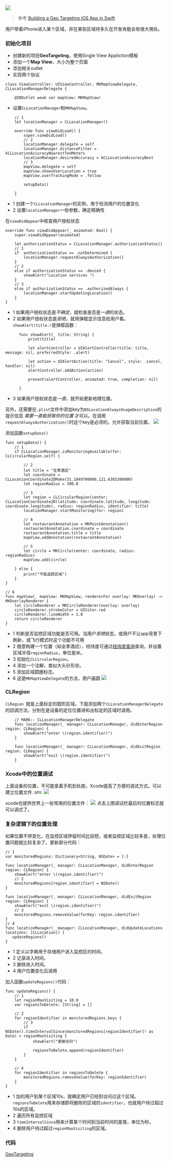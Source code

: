 ![](http://upload-images.jianshu.io/upload_images/1678135-a63552e89efd1228.jpg?imageMogr2/auto-orient/strip%7CimageView2/2/w/1240)
> 参考 [Building a Geo Targeting iOS App in Swift](http://www.appcoda.com/geo-targeting-ios/)

用户带着iPhone进入某个区域，并在某些区域待多久在开发肯能会有很大用处。

### 初始化项目


- 创建新的项目**GeoTargeting**，使用Single View Appliction模板
- 添加一个**Map View**，大小为整个页面
- 添加相关outlet
- 实现两个协议
```
class ViewController: UIViewController, MKMapViewDelegate, CLLocationManagerDelegate {
    
    @IBOutlet weak var mapView: MKMapView!
```
- 设置`CLLocationManager`和`MKMapView`。
```
    // 1
    let locationManager = CLLocationManager()

    override func viewDidLoad() {
        super.viewDidLoad()
        // 2
        locationManager.delegate = self
        locationManager.distanceFilter = kCLLocationAccuracyNearestTenMeters
        locationManager.desiredAccuracy = kCLLocationAccuracyBest
        // 3
        mapView.delegate = self
        mapView.showsUserLocation = true
        mapView.userTrackingMode = .follow
        
        setupData()
        
    }
```
  + 1 创建一个`CLLocationManager`的实例，用于检测用户的位置变化
  + 2 设置`locationManager`一些参数，确定精确性
 

在`viewDidAppear`中核查用户授权状态
```
override func viewDidAppear(_ animated: Bool) {
    super.viewDidAppear(animated)
    
    let authorizationStatus = CLLocationManager.authorizationStatus()
    // 1
    if  authorizationStatus == .notDetermined {
        locationManager.requestAlwaysAuthorization()
    } 
    // 2
    else if authorizationStatus == .denied {
        showAlert("Location services ")
    } 
    // 3
    else if authorizationStatus == .authorizedAlways {
        locationManager.startUpdatingLocation()
    }
}
```
  + 1 如果用户授权状态是*不确定*，就检查是否是*一直*的状态。
  + 2 如果用户授权状态是*拒绝*，就用弹框显示信息给用户看。`showAlert(title:)`是弹框函数：
  ```
        func showAlert(_ title: String) {
            print(title)
            
            let alertController = UIAlertController(title: title, message: nil, preferredStyle: .alert)
            
            let action = UIAlertAction(title: "Cancel", style: .cancel, handler: nil)
            alertController.addAction(action)
            
            present(alertController, animated: true, completion: nil)
            
        }
  ```

  + 3 如果用户授权状态是*一直*，就开始更新地理位置。

另外，还需要在`.plist`文件中添加key为`NSLocationAlwaysUsageDescription`的提示信息 *需要一直能获取你的位置* 才可以。在调用`requestAlwaysAuthorization()`时这个key是必须的。允许获取当前位置。
![](http://upload-images.jianshu.io/upload_images/1678135-92c3625f72dfcb93.PNG?imageMogr2/auto-orient/strip%7CimageView2/2/w/1240)

添加函数`setupData()`
```
func setupData() {
    // 1
    if CLLocationManager.isMonitoringAvailable(for: CLCircularRegion.self) {
        
        // 2
        let title = "全季酒店"
        let coordinate = CLLocationCoordinate2DMake(31.1849700000,121.6303200000)
        let regionRadius = 300.0
        
        // 3
        let region = CLCircularRegion(center: CLLocationCoordinate2D(latitude: coordinate.latitude, longitude: coordinate.longitude), radius: regionRadius, identifier: title)
        locationManager.startMonitoring(for: region)
        
        // 4
        let restaurantAnnotation = MKPointAnnotation()
        restaurantAnnotation.coordinate = coordinate
        restaurantAnnotation.title = title
        mapView.addAnnotation(restaurantAnnotation)
        
        // 5
        let circle = MKCircle(center: coordinate, radius: regionRadius)
        mapView.add(circle)
        
    } else {
        print("不能追踪区域")
    }
}

// 6
func mapView(_ mapView: MKMapView, rendererFor overlay: MKOverlay) -> MKOverlayRenderer {
    let circleRenderer = MKCircleRenderer(overlay: overlay)
    circleRenderer.strokeColor = UIColor.red
    circleRenderer.lineWidth = 1.0
    return circleRenderer
}
```
  + 1 判断是否监控区域功能是否可用。当用户*拒绝*状态，或用户不让app背景下刷新，或飞行模式时这个功能不可用
  + 2 随意构建一个位置（如全季酒店），经纬度可通过[经纬度查询](http://www.gpsspg.com/maps.htm)查询，并设置区域半径`regionRadius`，单位是米。
  + 3 初始化`CLCircularRegion`。
  + 4 添加一个注解，类似大头针形状。
  + 5 添加区域圆圈标志。
  + 6 这是`MKMapViewDelegate`的方法，用户画圆
![](http://upload-images.jianshu.io/upload_images/1678135-c48d6e259b2697d5.PNG?imageMogr2/auto-orient/strip%7CimageView2/2/w/1240)



### CLRegion
`CLRegion `就是上面标定的圆形区域。下面添加两个`CLLocationManagerDelegate`的回调方法，分别在是设备的定位位置进和出标定的区域时调用。
```
    // MARK:- CLLocationManagerDelegate
    func locationManager(_ manager: CLLocationManager, didEnterRegion region: CLRegion) {
        showAlert("enter \(region.identifier)")
    }
    
    func locationManager(_ manager: CLLocationManager, didExitRegion region: CLRegion) {
        showAlert("exit \(region.identifier)")
    }
```

### Xcode中的位置调试
上面设备的位置，不可能拿着手机到处跑，Xcode提高了方便的调式方式。可以建立位置文件`.GPX`:
![](http://upload-images.jianshu.io/upload_images/1678135-baa73df392488de1.png?imageMogr2/auto-orient/strip%7CimageView2/2/w/1240)

xcode也提供世界上一些常用的位置文件：
![](http://upload-images.jianshu.io/upload_images/1678135-87343ba2104c5e86.png?imageMogr2/auto-orient/strip%7CimageView2/2/w/1240)
点击上图调试栏最后的位置标志就可以调式了。

### 复杂逻辑下的位置处理
如果位置不停变化，在监控区域停留时间比较短，或者监控区域比较多是，处理位置问题就比较复杂了。更新部分代码：
```
// 1
var monitoredRegions: Dictionary<String, NSDate> = [:]
    
func locationManager(_ manager: CLLocationManager, didEnterRegion region: CLRegion) {
    showAlert("enter \(region.identifier)")
    // 2
    monitoredRegions[region.identifier] = NSDate()
}

func locationManager(_ manager: CLLocationManager, didExitRegion region: CLRegion) {
    showAlert("exit \(region.identifier)")
    // 3
    monitoredRegions.removeValue(forKey: region.identifier)
}
// 4
func locationManager(_ manager: CLLocationManager, didUpdateLocations locations: [CLLocation]) {
   updateRegions()
}
```
- 1 定义以字典用于存储用户进入监控区的时间。
- 2 记录进入时间。
- 3 删除进入时间。
- 4 用户位置变化后调用

加入函数`updateRegions()`代码：
```
func updateRegions() {
    // 1
    let regionMaxVisiting = 10.0
    var regionsToDelete: [String] = []
    
    // 2
    for regionIdentifier in monitoredRegions.keys {
        // 3
        if NSDate().timeIntervalSince(monitoredRegions[regionIdentifier]! as Date) > regionMaxVisiting {
            showAlert("谢谢访问")
            
            regionsToDelete.append(regionIdentifier)
        }
    }
    
    // 4
    for regionIdentifier in regionsToDelete {
        monitoredRegions.removeValue(forKey: regionIdentifier)
    }
}
```
- 1 加的用户到某个区域10s，就确定用户已经到访问过这个区域。`regionsToDelete`用来存储即将删除的区域的`identifier`，也就用户待过超过10s的区域。
- 2 遍历所有监控区域
- 3 `timeIntervalSince`用来计算某个时间到当前时间的差值，单位为秒。
- 4 删除用户待过超过`regionMaxVisiting`的区域。


### 代码
[GeoTargeting](https://github.com/andyRon/LearniOSByProject/tree/master/P074-GeoTargeting)
